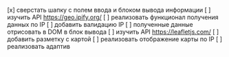 [x] сверстать шапку с полем ввода и блоком вывода информации
[ ] изучить API https://geo.ipify.org/
[ ] реализовать функционал получения данных по IP
[ ] добавить валидацию IP
[ ] полученные данные отрисовать в DOM в блок вывода
[ ] изучить API https://leafletjs.com/
[ ] добавить разметку с картой
[ ] реализовать отображение карты по IP
[ ] реализовать адаптив
